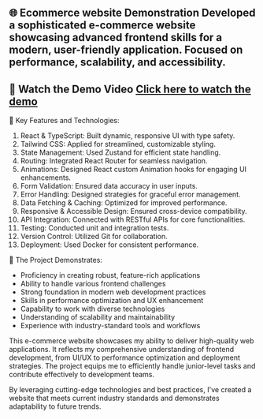 
🌐 Ecommerce website Demonstration 
Developed a sophisticated e-commerce website showcasing advanced frontend skills for a modern, user-friendly application. Focused on performance, scalability, and accessibility.
---
🎥 Watch the Demo Video
[Click here to watch the demo ](https://www.youtube.com/watch?v=JhrGoL0inOY)
---
🔧 Key Features and Technologies:
1. React & TypeScript: Built dynamic, responsive UI with type safety.
2. Tailwind CSS: Applied for streamlined, customizable styling.
3. State Management: Used Zustand for efficient state handling.
4. Routing: Integrated React Router for seamless navigation.
5. Animations: Designed React custom Animation hooks for engaging UI enhancements.
6. Form Validation: Ensured data accuracy in user inputs.
7. Error Handling: Designed strategies for graceful error management.
8. Data Fetching & Caching: Optimized for improved performance.
9. Responsive & Accessible Design: Ensured cross-device compatibility.
10. API Integration: Connected with RESTful APIs for core functionalities.
11. Testing: Conducted unit and integration tests.
12. Version Control: Utilized Git for collaboration.
13. Deployment: Used Docker for consistent performance.

🚀 The Project Demonstrates:
- Proficiency in creating robust, feature-rich applications
- Ability to handle various frontend challenges
- Strong foundation in modern web development practices
- Skills in performance optimization and UX enhancement
- Capability to work with diverse technologies
- Understanding of scalability and maintainability
- Experience with industry-standard tools and workflows

This e-commerce website showcases my ability to deliver high-quality web applications. It reflects my comprehensive understanding of frontend development, from UI/UX to performance optimization and deployment strategies. The project equips me to efficiently handle junior-level tasks and contribute effectively to development teams.

By leveraging cutting-edge technologies and best practices, I've created a website that meets current industry standards and demonstrates adaptability to future trends.
